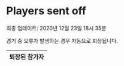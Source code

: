 # Players sent off
최종 업데이트: 2020년 12월 23일 18시 35분


경기 중 오류가 발생하는 경우 자동으로 퇴장됩니다.


| 퇴장된 참가자 |
|:---:|